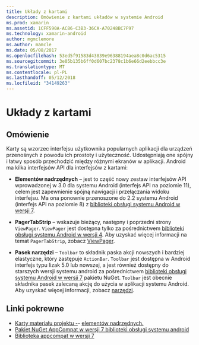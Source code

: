 ```yaml
---
title: Układy z kartami
description: Omówienie z kartami układów w systemie Android
ms.prod: xamarin
ms.assetid: 1CFF590A-AC86-C3B3-36CA-A70248BC7F97
ms.technology: xamarin-android
author: mgmclemore
ms.author: mamcle
ms.date: 05/08/2017
ms.openlocfilehash: 53ed5f91583d43839e96388194aea8c0d6ac5315
ms.sourcegitcommit: 3e05b135b6ff0d607bc2378c1b6e66d2eebbcc3e
ms.translationtype: MT
ms.contentlocale: pl-PL
ms.lasthandoff: 05/12/2018
ms.locfileid: "34149263"
---
```

# <a name="tabbed-layouts"></a>Układy z kartami


## <a name="overview"></a>Omówienie

Karty są wzorzec interfejsu użytkownika popularnych aplikacji dla urządzeń przenośnych z powodu ich prostoty i użyteczność. Udostępniają one spójny i łatwy sposób przechodzić między różnymi ekranów w aplikacji. Android ma kilka interfejsów API dla interfejsów z kartami: 

-   **Elementów nadrzędnych** &ndash; jest to część nowy zestaw interfejsów API wprowadzonej w 3.0 dla systemu Android (interfejs API na poziomie 11), celem jest zapewnienie spójną nawigacji i przełączania widoku interfejsu. Ma ona ponownie przenoszone do 2.2 systemu Android (interfejs API na poziomie 8) z [biblioteki obsługi systemu Android w wersji 7](https://www.nuget.org/packages/Xamarin.Android.Support.v7.AppCompat/). 

-   **PagerTabStrip** &ndash; wskazuje bieżący, następny i poprzedni strony `ViewPager`. `ViewPager` jest dostępna tylko za pośrednictwem [biblioteki obsługi systemu Android w wersji 4](https://www.nuget.org/packages/Xamarin.Android.Support.v4/).
     Aby uzyskać więcej informacji na temat `PagerTabStrip`, zobacz [ViewPager](~/android/user-interface/controls/view-pager/index.md).

-   **Pasek narzędzi** &ndash; `Toolbar` to składnik paska akcji nowszych i bardziej elastyczne, który zastępuje `ActionBar`. `Toolbar` jest dostępna w Android interfejs typu lizak 5.0 lub nowszej, a jest również dostępny do starszych wersji systemu android za pośrednictwem [biblioteki obsługi systemu Android w wersji 7](https://www.nuget.org/packages/Xamarin.Android.Support.v7.AppCompat/) pakietu NuGet. 
    `Toolbar` jest obecnie składnika pasek zalecaną akcję do użycia w aplikacji systemu Android.
    Aby uzyskać więcej informacji, zobacz [narzędzi](~/android/user-interface/controls/tool-bar/index.md). 



## <a name="related-links"></a>Linki pokrewne

- [Karty materiału projektu -](https://material.io/guidelines/components/tabs.html)- [elementów nadrzędnych.](http://developer.android.com/guide/topics/ui/actionbar.html)
- [Pakiet NuGet AppCompat w wersji 7 biblioteki obsługi systemu android](https://www.nuget.org/packages/Xamarin.Android.Support.v7.AppCompat/)
- [Biblioteka appcompat w wersji 7](http://developer.android.com/tools/support-library/features.html#v7-appcompat)
